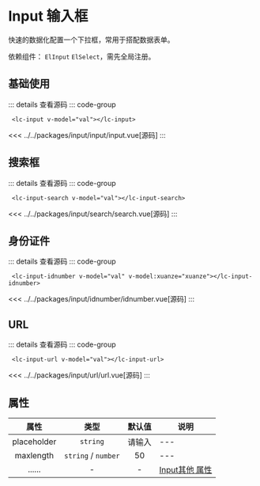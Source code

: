 # Input 输入框

快速的数据化配置一个下拉框，常用于搭配数据表单。

依赖组件： `ElInput` `ElSelect`，需先全局注册。

## 基础使用

<CardCode header="输入框">
  <lc-input v-model="val"></lc-input>
</CardCode>

::: details 查看源码
::: code-group
```vue [使用]
 <lc-input v-model="val"></lc-input>
```
<<< ../../packages/input/input/input.vue[源码]
:::

## 搜索框

<CardCode header="搜索框">
  <lc-input-search v-model="val"></lc-input-search>
</CardCode>

::: details 查看源码
::: code-group
```vue [使用]
 <lc-input-search v-model="val"></lc-input-search>
```
<<< ../../packages/input/search/search.vue[源码]
:::

## 身份证件

<CardCode header="身份证件">
  <lc-input-idnumber v-model="val" v-model:xuanze="xuanze"></lc-input-idnumber>
</CardCode>

::: details 查看源码
::: code-group
```vue [使用]
 <lc-input-idnumber v-model="val" v-model:xuanze="xuanze"></lc-input-idnumber>
```
<<< ../../packages/input/idnumber/idnumber.vue[源码]
:::

## URL

<CardCode header="URL">
  <lc-input-url v-model="val"></lc-input-url>
</CardCode>

::: details 查看源码
::: code-group
```vue [使用]
 <lc-input-url v-model="val"></lc-input-url>
```
<<< ../../packages/input/url/url.vue[源码]
:::

## 属性

| 属性          |      类型             |  默认值 | 说明  |
| :-----------: | :-----------:        | :----:  | ---   |
| placeholder   | `string`             | 请输入   | ---   |
| maxlength     |  `string` / `number` |   50    |---   |
| ......        |   -     |    -     | [Input其他 属性](https://element-plus.gitee.io/zh-CN/component/input.html#attributes)|



